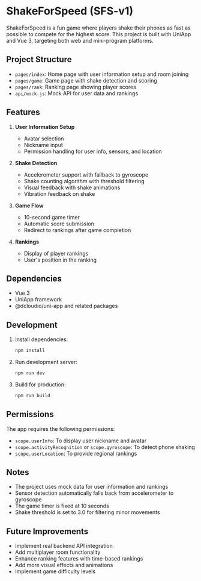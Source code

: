 # ShakeForSpeed (SFS-v1)

ShakeForSpeed is a fun game where players shake their phones as fast as possible to compete for the highest score. This project is built with UniApp and Vue 3, targeting both web and mini-program platforms.

## Project Structure

- `pages/index`: Home page with user information setup and room joining
- `pages/game`: Game page with shake detection and scoring
- `pages/rank`: Ranking page showing player scores
- `api/mock.js`: Mock API for user data and rankings

## Features

1. **User Information Setup**
   - Avatar selection
   - Nickname input
   - Permission handling for user info, sensors, and location

2. **Shake Detection**
   - Accelerometer support with fallback to gyroscope
   - Shake counting algorithm with threshold filtering
   - Visual feedback with shake animations
   - Vibration feedback on shake

3. **Game Flow**
   - 10-second game timer
   - Automatic score submission
   - Redirect to rankings after game completion

4. **Rankings**
   - Display of player rankings
   - User's position in the ranking

## Dependencies

- Vue 3
- UniApp framework
- @dcloudio/uni-app and related packages

## Development

1. Install dependencies:

   ```bash
   npm install
   ```

2. Run development server:

   ```bash
   npm run dev
   ```

3. Build for production:

   ```bash
   npm run build
   ```

## Permissions

The app requires the following permissions:
- `scope.userInfo`: To display user nickname and avatar
- `scope.activityRecognition` or `scope.gyroscope`: To detect phone shaking
- `scope.userLocation`: To provide regional rankings

## Notes

- The project uses mock data for user information and rankings
- Sensor detection automatically falls back from accelerometer to gyroscope
- The game timer is fixed at 10 seconds
- Shake threshold is set to 3.0 for filtering minor movements

## Future Improvements

- Implement real backend API integration
- Add multiplayer room functionality
- Enhance ranking features with time-based rankings
- Add more visual effects and animations
- Implement game difficulty levels